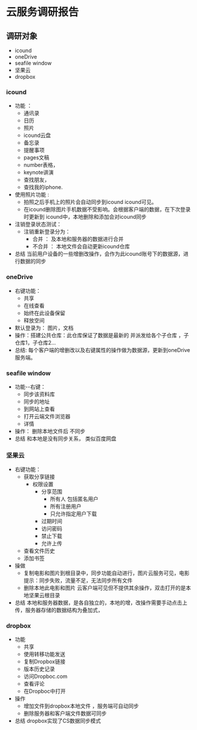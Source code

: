 # 云服务调研报告
  ## 调研对象
  - icound
  - oneDrive
  - seafile window
  - 坚果云
  - dropbox

### icound
  - 功能 ：
    - 通讯录
    - 日历
    - 照片
    - icound云盘
    - 备忘录
    - 提醒事项
    - pages文稿
    - number表格， 
    - keynote讲演
    - 查找朋友，
    - 查找我的iphone.
  - 使用照片功能 : 
    - 拍照之后手机上的照片会自动同步到icound icound可见。 
    - 在icound删除图片手机数据不受影响。会根据客户端的数据，在下次登录时更新到 icound中，本地删除和添加会对icound同步
  - 注销登录状态测试：
    - 注销重新登录分为：
      - 合并     ：  及本地和服务器的数据进行合并
      - 不合并  ： 本地文件会自动更新icound仓库
  - 总结 当前用户设备的一些增删改操作，会作为此icound账号下的数据源，进行数据的同步
### oneDrive
  - 右键功能：
    - 共享   
    - 在线查看 
    - 始终在此设备保留 
    - 释放空间 
  - 默认登录为： 图片，文档
  - 操作：搭建公共仓库：此仓库保证了数据是最新的 并派发给各个子仓库 ，子仓库1，子仓库2...
  - 总结: 每个客户端的增删改以及右键属性的操作做为数据源，更新到oneDrive服务端。
### seafile window
  - 功能--右键：
    - 同步该资料库
    - 同步的地址
    - 到网站上查看
    - 打开云端文件浏览器
    - 详情
  - 操作： 删除本地文件后  不同步
  - 总结 和本地是没有同步关系，  类似百度网盘
### 坚果云
  - 右键功能：
    - 获取分享链接
      - 权限设置
        - 分享范围
          - 所有人 包括匿名用户
          - 所有注册用户
          - 只允许指定用户下载
        - 过期时间
        - 访问密码
        - 禁止下载
        - 允许上传
    - 查看文件历史
    - 添加书签
  - 操做 
    - 复制电影和图片到根目录中，同步功能自动进行，图片云服务可见，电影提示：同步失败，流量不足，无法同步所有文件
    - 删除本地此电影和图片 云客户端可见但不提供其余操作，双击打开的是本地坚果云根目录
  - 总结  本地和服务器数据，是各自独立的，本地的增，改操作需要手动点击上传，服务器存储的数据结构为叠加式，
### dropbox
  - 功能
    - 共享
    - 使用转移功能发送
    - 复制Dropbox链接
    - 版本历史记录
    - 访问Dropboc.com
    - 查看评论
    - 在Dropboc中打开
  - 操作 
    - 增加文件到dropbox本地文件 ，服务端可自动同步
    - 删除服务器和客户端文件数据可同步
  - 总结 dropbox实现了CS数据同步模式
      
      
      
      
      
      
      
      
      
      
